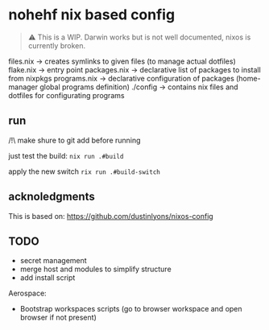 # nohehf nix based config

> ⚠️ This is a WIP. Darwin works but is not well documented, nixos is currently broken.

files.nix -> creates symlinks to given files (to manage actual dotfiles)
flake.nix -> entry point
packages.nix -> declarative list of packages to install from nixpkgs
programs.nix -> declarative configuration of packages (home-manager global programs definition)
./config -> contains nix files and dotfiles for configurating programs

## run

/!\ make shure to git add before running

just test the build:
`nix run .#build`

apply the new switch
`rix run .#build-switch`

## acknoledgments

This is based on: <https://github.com/dustinlyons/nixos-config>

## TODO

- secret management
- merge host and modules to simplify structure
- add install script

Aerospace:
- Bootstrap workspaces scripts (go to browser workspace and open browser if not present) 
